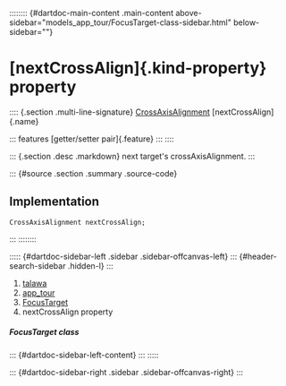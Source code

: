 :::::::: {#dartdoc-main-content .main-content above-sidebar="models_app_tour/FocusTarget-class-sidebar.html" below-sidebar=""}
<div>

# [nextCrossAlign]{.kind-property} property

</div>

:::: {.section .multi-line-signature}
[CrossAxisAlignment](https://api.flutter.dev/flutter/rendering/CrossAxisAlignment.html)
[nextCrossAlign]{.name}

::: features
[getter/setter pair]{.feature}
:::
::::

::: {.section .desc .markdown}
next target\'s crossAxisAlignment.
:::

::: {#source .section .summary .source-code}
## Implementation

``` language-dart
CrossAxisAlignment nextCrossAlign;
```
:::
::::::::

::::: {#dartdoc-sidebar-left .sidebar .sidebar-offcanvas-left}
::: {#header-search-sidebar .hidden-l}
:::

1.  [talawa](../../index.html)
2.  [app_tour](../../models_app_tour/)
3.  [FocusTarget](../../models_app_tour/FocusTarget-class.html)
4.  nextCrossAlign property

##### FocusTarget class

::: {#dartdoc-sidebar-left-content}
:::
:::::

::: {#dartdoc-sidebar-right .sidebar .sidebar-offcanvas-right}
:::

